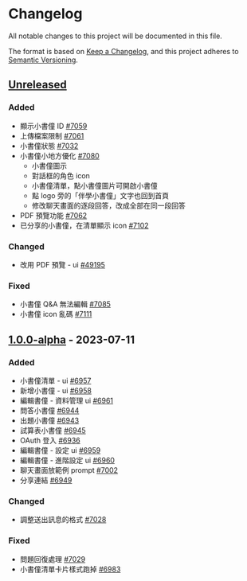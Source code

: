 # Changelog

All notable changes to this project will be documented in this file.

The format is based on [Keep a Changelog](https://keepachangelog.com/en/1.0.0/), and this project adheres to [Semantic Versioning](https://semver.org/spec/v2.0.0.html).

## [Unreleased]

### Added

- 顯示小書僮 ID [#7059](https://redmine.kingkit.codes/issues/7059)
- 上傳檔案限制 [#7061](https://redmine.kingkit.codes/issues/7061)
- 小書僮狀態 [#7032](https://redmine.kingkit.codes/issues/7032)
- 小書僮小地方優化 [#7080](https://redmine.kingkit.codes/issues/7080)
  - 小書僮圖示
  - 對話框的角色 icon
  - 小書僮清單，點小書僮圖片可開啟小書僮
  - 點 logo 旁的「伴學小書僮」文字也回到首頁
  - 修改聊天畫面的逐段回答，改成全部在同一段回答
- PDF 預覽功能 [#7062](https://redmine.kingkit.codes/issues/7062)
- 已分享的小書僮，在清單顯示 icon [#7102](https://redmine.kingkit.codes/issues/7102)

### Changed

- 改用 PDF 預覽 - ui [#49195](https://redmine.kingkit.codes/issues/7062#change-49195)

### Fixed

- 小書僮 Q&A 無法編輯 [#7085](https://redmine.kingkit.codes/issues/7085)
- 小書僮 icon 亂碼 [#7111](https://redmine.kingkit.codes/issues/7111)

## [1.0.0-alpha] - 2023-07-11

### Added

- 小書僮清單 - ui [#6957](https://redmine.kingkit.codes/issues/6957)
- 新增小書僮 - ui [#6958](https://redmine.kingkit.codes/issues/6958)
- 編輯書僮 - 資料管理 ui [#6961](https://redmine.kingkit.codes/issues/6961)
- 問答小書僮 [#6944](https://redmine.kingkit.codes/issues/6944)
- 出題小書僮 [#6943](https://redmine.kingkit.codes/issues/6943)
- 試算表小書僮 [#6945](https://redmine.kingkit.codes/issues/6945)
- OAuth 登入 [#6936](https://redmine.kingkit.codes/issues/6936)
- 編輯書僮 - 設定 ui [#6959](https://redmine.kingkit.codes/issues/6959)
- 編輯書僮 - 進階設定 ui [#6960](https://redmine.kingkit.codes/issues/6960)
- 聊天畫面放範例 prompt [#7002](https://redmine.kingkit.codes/issues/7002)
- 分享連結 [#6949](https://redmine.kingkit.codes/issues/6949)

### Changed

- 調整送出訊息的格式 [#7028](https://redmine.kingkit.codes/issues/7028)

### Fixed

- 問題回復處理 [#7029](https://redmine.kingkit.codes/issues/7029)
- 小書僮清單卡片樣式跑掉 [#6983](https://redmine.kingkit.codes/issues/6983)

[Unreleased]: https://github.com/webduinoio/pluto-frontend/compare/1.1.0...HEAD
[1.0.0-alpha]: https://github.com/webduinoio/pluto-frontend/releases/tag/v1.0.0-alpha
